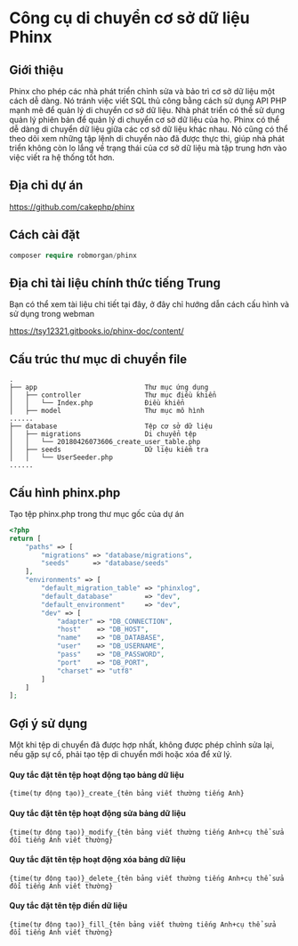 # Công cụ di chuyển cơ sở dữ liệu Phinx

## Giới thiệu

Phinx cho phép các nhà phát triển chỉnh sửa và bảo trì cơ sở dữ liệu một cách dễ dàng. Nó tránh việc viết SQL thủ công bằng cách sử dụng API PHP mạnh mẽ để quản lý di chuyển cơ sở dữ liệu. Nhà phát triển có thể sử dụng quản lý phiên bản để quản lý di chuyển cơ sở dữ liệu của họ. Phinx có thể dễ dàng di chuyển dữ liệu giữa các cơ sở dữ liệu khác nhau. Nó cũng có thể theo dõi xem những tập lệnh di chuyển nào đã được thực thi, giúp nhà phát triển không còn lo lắng về trạng thái của cơ sở dữ liệu mà tập trung hơn vào việc viết ra hệ thống tốt hơn.

## Địa chỉ dự án

https://github.com/cakephp/phinx

## Cách cài đặt

```php
composer require robmorgan/phinx
```

## Địa chỉ tài liệu chính thức tiếng Trung

Bạn có thể xem tài liệu chi tiết tại đây, ở đây chỉ hướng dẫn cách cấu hình và sử dụng trong webman

https://tsy12321.gitbooks.io/phinx-doc/content/

## Cấu trúc thư mục di chuyển file

``` 
.
├── app                           Thư mục ứng dụng
│   ├── controller                Thư mục điều khiển
│   │   └── Index.php             Điều khiển
│   ├── model                     Thư mục mô hình
......
├── database                      Tệp cơ sở dữ liệu
│   ├── migrations                Di chuyển tệp
│   │   └── 20180426073606_create_user_table.php
│   ├── seeds                     Dữ liệu kiểm tra
│   │   └── UserSeeder.php
......
```

## Cấu hình phinx.php

Tạo tệp phinx.php trong thư mục gốc của dự án

```php
<?php
return [
    "paths" => [
        "migrations" => "database/migrations",
        "seeds"      => "database/seeds"
    ],
    "environments" => [
        "default_migration_table" => "phinxlog",
        "default_database"        => "dev",
        "default_environment"     => "dev",
        "dev" => [
            "adapter" => "DB_CONNECTION",
            "host"    => "DB_HOST",
            "name"    => "DB_DATABASE",
            "user"    => "DB_USERNAME",
            "pass"    => "DB_PASSWORD",
            "port"    => "DB_PORT",
            "charset" => "utf8"
        ]
    ]
];
```

## Gợi ý sử dụng

Một khi tệp di chuyển đã được hợp nhất, không được phép chỉnh sửa lại, nếu gặp sự cố, phải tạo tệp di chuyển mới hoặc xóa để xử lý.

#### Quy tắc đặt tên tệp hoạt động tạo bảng dữ liệu

`{time(tự động tạo)}_create_{tên bảng viết thường tiếng Anh}`

#### Quy tắc đặt tên tệp hoạt động sửa bảng dữ liệu

`{time(tự động tạo)}_modify_{tên bảng viết thường tiếng Anh+cụ thể sửa đổi tiếng Anh viết thường}`

#### Quy tắc đặt tên tệp hoạt động xóa bảng dữ liệu

`{time(tự động tạo)}_delete_{tên bảng viết thường tiếng Anh+cụ thể sửa đổi tiếng Anh viết thường}`

#### Quy tắc đặt tên tệp điền dữ liệu

`{time(tự động tạo)}_fill_{tên bảng viết thường tiếng Anh+cụ thể sửa đổi tiếng Anh viết thường}`
